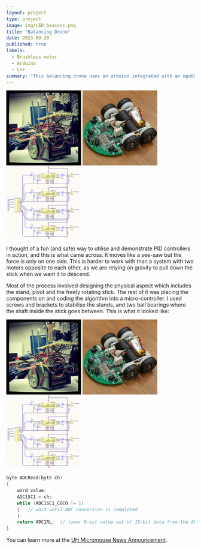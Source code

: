```yaml
---
layout: project
type: project
image: img/LED_beacons.png
title: "Balancing Drone"
date: 2023-09-28
published: true
labels:
  - Brushless motor
  - Arduino
  - C++
summary: "This balancing drone uses an arduino integrated with an mpu6050 sensor and a brushless motor to control its angle using a PID algorithm."
---
```


<div class="text-center p-4">
  <img width="200px" src="../img/micromouse/micromouse-robot.png" class="img-thumbnail" >
  <img width="200px" src="../img/micromouse/micromouse-robot-2.jpg" class="img-thumbnail" >
  <img width="200px" src="../img/micromouse/micromouse-circuit.png" class="img-thumbnail" >
</div>

I thought of a fun (and safe) way to utilise and demonstrate PID controllers in action, and this is what came across. It moves like a see-saw but the force is only on one side. This is harder to work with than a system with two motors opposite to each other, as we are relying on gravity to pull down the stick when we want it to descend.

Most of the process involved designing the physical aspect which includes the stand, pivot and the freely rotating stick. The rest of it was placing the components on and coding the algorithm into a micro-controller.
I used screws and brackets to stabilise the stands, and two ball bearings where the shaft inside the stick goes between.
This is what it looked like:

<div class="text-center p-4">
  <img width="200px" src="../img/micromouse/micromouse-robot.png" class="img-thumbnail" >
  <img width="200px" src="../img/micromouse/micromouse-robot-2.jpg" class="img-thumbnail" >
  <img width="200px" src="../img/micromouse/micromouse-circuit.png" class="img-thumbnail" >
</div>


```cpp
byte ADCRead(byte ch)
{
    word value;
    ADC1SC1 = ch;
    while (ADC1SC1_COCO != 1)
    {   // wait until ADC conversion is completed   
    }
    return ADC1RL;  // lower 8-bit value out of 10-bit data from the ADC
}
```

You can learn more at the [UH Micromouse News Announcement](https://manoa.hawaii.edu/news/article.php?aId=2857).
